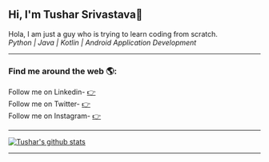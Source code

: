 ## Hi, I'm Tushar Srivastava👋
Hola, I am just a guy who is trying to learn coding from scratch.<br>
*Python | Java | Kotlin | Android Application Development*

<hr>

<h3> Find me around the web 🌎:</h3>
  Follow me on Linkedin- <a href="https://www.linkedin.com/in/tushar-srivastava-a52223191/" target="_blank">👉</a><br>
  Follow me on Twitter- <a href ="https://twitter.com/ekminuterukna" target="_blank">👉</a><br>
  Follow me on Instagram- <a href ="https://www.instagram.com/ekminuterukna" target="_blank">👉</a><br>
<hr>

[![Tushar's github stats](https://github-readme-stats.vercel.app/api?username=tusharsrivastava2904)](https://github.com/tusharsrivastava2904/github-readme-stats)
 <hr>
